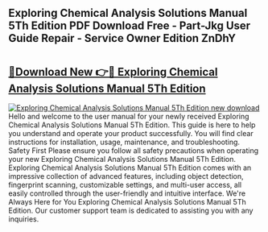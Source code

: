 ## Exploring Chemical Analysis Solutions Manual 5Th Edition PDF Download Free - Part-Jkg User Guide Repair - Service Owner Edition ZnDhY

# <h2><a href="http://bc94618.oget.top/?id=Exploring+Chemical+Analysis+Solutions+Manual+5Th+Edition">🔗Download New 👉🔴 Exploring Chemical Analysis Solutions Manual 5Th Edition</a></h2>

[![Exploring Chemical Analysis Solutions Manual 5Th Edition new download](https://i.imgur.com/5g1atiW.png)](http://bc94618.oget.top/?id=Exploring+Chemical+Analysis+Solutions+Manual+5Th+Edition)
Hello and welcome to the user manual for your newly received Exploring Chemical Analysis Solutions Manual 5Th Edition. This guide is here to help you understand and operate your product successfully. You will find clear instructions for installation, usage, maintenance, and troubleshooting. Safety First Please ensure you follow all safety precautions when operating your new Exploring Chemical Analysis Solutions Manual 5Th Edition. Exploring Chemical Analysis Solutions Manual 5Th Edition comes with an impressive collection of advanced features, including object detection, fingerprint scanning, customizable settings, and multi-user access, all easily controlled through the user-friendly and intuitive interface. We're Always Here for You Exploring Chemical Analysis Solutions Manual 5Th Edition. Our customer support team is dedicated to assisting you with any inquiries.

